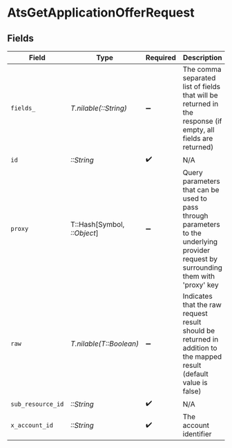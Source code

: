 # AtsGetApplicationOfferRequest


## Fields

| Field                                                                                                                                                      | Type                                                                                                                                                       | Required                                                                                                                                                   | Description                                                                                                                                                | Example                                                                                                                                                    |
| ---------------------------------------------------------------------------------------------------------------------------------------------------------- | ---------------------------------------------------------------------------------------------------------------------------------------------------------- | ---------------------------------------------------------------------------------------------------------------------------------------------------------- | ---------------------------------------------------------------------------------------------------------------------------------------------------------- | ---------------------------------------------------------------------------------------------------------------------------------------------------------- |
| `fields_`                                                                                                                                                  | *T.nilable(::String)*                                                                                                                                      | :heavy_minus_sign:                                                                                                                                         | The comma separated list of fields that will be returned in the response (if empty, all fields are returned)                                               | id,remote_id,application_id,remote_application_id,start_date,status,offer_status,salary,currency,created_at,updated_at,offer_history,unified_custom_fields |
| `id`                                                                                                                                                       | *::String*                                                                                                                                                 | :heavy_check_mark:                                                                                                                                         | N/A                                                                                                                                                        |                                                                                                                                                            |
| `proxy`                                                                                                                                                    | T::Hash[Symbol, *::Object*]                                                                                                                                | :heavy_minus_sign:                                                                                                                                         | Query parameters that can be used to pass through parameters to the underlying provider request by surrounding them with 'proxy' key                       |                                                                                                                                                            |
| `raw`                                                                                                                                                      | *T.nilable(T::Boolean)*                                                                                                                                    | :heavy_minus_sign:                                                                                                                                         | Indicates that the raw request result should be returned in addition to the mapped result (default value is false)                                         |                                                                                                                                                            |
| `sub_resource_id`                                                                                                                                          | *::String*                                                                                                                                                 | :heavy_check_mark:                                                                                                                                         | N/A                                                                                                                                                        |                                                                                                                                                            |
| `x_account_id`                                                                                                                                             | *::String*                                                                                                                                                 | :heavy_check_mark:                                                                                                                                         | The account identifier                                                                                                                                     |                                                                                                                                                            |